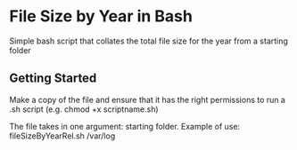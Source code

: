 # File Size by Year in Bash
Simple bash script that collates the total file size for the year from a starting folder

## Getting Started
Make a copy of the file and ensure that it has the right permissions to run a .sh script (e.g. chmod +x scriptname.sh)

The file takes in one argument: starting folder. Example of use: fileSizeByYearRel.sh /var/log

